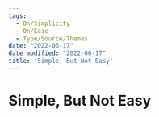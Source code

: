 ```yaml
---
tags:
  - On/Simplicity
  - On/Ease
  - Type/Source/Themes
date: "2022-06-17"
date modified: "2022-06-17"
title: 'Simple, But Not Easy'
---
```


# Simple, But Not Easy
